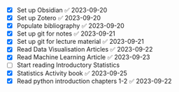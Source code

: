 - [x] Set up Obsidian ✅ 2023-09-20
- [x] Set up Zotero ✅ 2023-09-20
- [x] Populate bibliography ✅ 2023-09-20
- [x] Set up git for notes ✅ 2023-09-21
- [x] Set up git for lecture material ✅ 2023-09-21
- [x] Read Data Visualisation Articles ✅ 2023-09-22
- [x] Read Machine Learning Article ✅ 2023-09-23
- [ ] Start reading Introductory Statistics
- [x] Statistics Activity book ✅ 2023-09-25
- [x] Read python introduction chapters 1-2 ✅ 2023-09-22